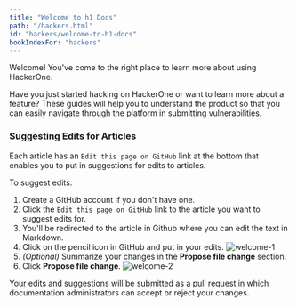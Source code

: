 ```yaml
---
title: "Welcome to h1 Docs"
path: "/hackers.html"
id: "hackers/welcome-to-h1-docs"
bookIndexFor: "hackers"
---
```


Welcome! You've come to the right place to learn more about using HackerOne.

Have you just started hacking on HackerOne or want to learn more about a feature? These guides will help you to understand the product so that you can easily navigate through the platform in submitting vulnerabilities.

### Suggesting Edits for Articles
Each article has an `Edit this page on GitHub` link at the bottom that enables you to put in suggestions for edits to articles.

To suggest edits:
1. Create a GitHub account if you don't have one.
2. Click the `Edit this page on GitHub` link to the article you want to suggest edits for.
3. You'll be redirected to the article in Github where you can edit the text in Markdown.
4. Click on the pencil icon in GitHub and put in your edits.
![welcome-1](https://github.com/Hacker0x01/docs.hackerone.com/blob/master/docs/programs/images/welcome-1.png?raw=true)
5. *(Optional)* Summarize your changes in the **Propose file change** section.
6. Click **Propose file change**.
![welcome-2](https://github.com/Hacker0x01/docs.hackerone.com/blob/master/docs/programs/images/welcome-2.png?raw=true)

Your edits and suggestions will be submitted as a pull request in which documentation administrators can accept or reject your changes.
